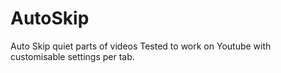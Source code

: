 # AutoSkip
Auto Skip quiet parts of videos
Tested to work on Youtube with customisable settings per tab.
